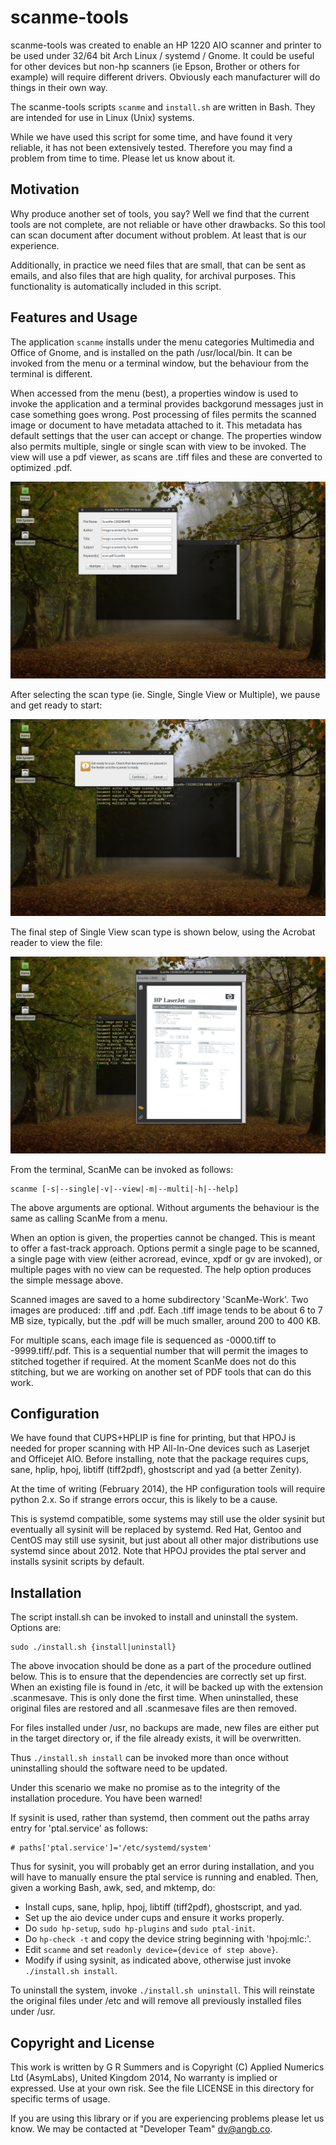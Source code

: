 scanme-tools  
=============

scanme-tools was created to enable an HP 1220 AIO scanner and printer to be used under 32/64 bit Arch Linux / systemd / Gnome.  It could be useful for other devices but non-hp scanners (ie Epson, Brother or others for example) will require different drivers.  Obviously each manufacturer will do things in their own way.  

The scanme-tools scripts `scanme` and `install.sh` are written in Bash.  They are intended for use in Linux (Unix) systems.  

While we have used this script for some time, and have found it very reliable, it has not been extensively tested.  Therefore you may find a problem from time to time.  Please let us know about it.  

Motivation
----------

Why produce another set of tools, you say?  Well we find that the current tools are not complete, are not reliable or have other drawbacks.  So this tool can scan document after document without problem.  At least that is our experience.

Additionally, in practice we need files that are small, that can be sent as emails, and also files that are high quality, for archival purposes. This functionality is automatically included in this script.  

Features and Usage
------------------

The application `scanme` installs under the menu categories Multimedia and Office of Gnome, and is installed on the path /usr/local/bin. It can be invoked from the menu or a terminal window, but the behaviour from the terminal is different.  

When accessed from the menu (best), a properties window is used to invoke the application and a terminal provides backgorund messages just in case something goes wrong.  Post processing of files permits the scanned image or document to have metadata attached to it.  This metadata has default settings that the user can accept or change.  The properties window also permits multiple, single or single scan with view to be invoked.  The view will use a pdf viewer, as scans are .tiff files and these are converted to optimized .pdf.  

![View of Properties Window](screenshots/scanme-screenshot_0.png)  

After selecting the scan type (ie. Single, Single View or Multiple), we pause and get ready to start:  

![View of Properties Window](screenshots/scanme-screenshot_1.png)  

The final step of Single View scan type is shown below, using the Acrobat reader to view the file:  

![View of Properties Window](screenshots/scanme-screenshot_2.png)  

From the terminal, ScanMe can be invoked as follows:  

    scanme [-s|--single|-v|--view|-m|--multi|-h|--help]  

The above arguments are optional.  Without arguments the behaviour is the same as calling ScanMe from a menu.  

When an option is given, the properties cannot be changed.  This is meant to offer a fast-track approach.  Options permit a single page to be scanned, a single page with view (either acroread, evince, xpdf or gv are invoked), or multiple pages with no view can be requested.  The help option produces the simple message above.  

Scanned images are saved to a home subdirectory 'ScanMe-Work'. Two images are produced: .tiff and .pdf.  Each .tiff image tends to be about 6 to 7 MB size, typically, but the .pdf will be much smaller, around 200 to 400 KB.  

For multiple scans, each image file is sequenced as -0000.tiff to -9999.tiff/.pdf.  This is a sequential number that will permit the images to stitched together if required.  At the moment ScanMe does not do this stitching, but we are working on another set of PDF tools that can do this work.  

Configuration
-------------

We have found that CUPS+HPLIP is fine for printing, but that HPOJ is needed for proper scanning with HP All-In-One devices such as Laserjet and Officejet AIO.  Before installing, note that the package requires cups, sane, hplip, hpoj, libtiff (tiff2pdf), ghostscript and yad (a better Zenity).  

At the time of writing (February 2014), the HP configuration tools will require python 2.x.  So if strange errors occur, this is likely to be a cause.  

This is systemd compatible, some systems may still use the older sysinit but eventually all sysinit will be replaced by systemd.  Red Hat, Gentoo and CentOS may still use sysinit, but just about all other major distributions use systemd since about 2012.  Note that HPOJ provides the ptal server and installs sysinit scripts by default.  
 
Installation
------------

The script install.sh can be invoked to install and uninstall the system.  Options are:  
  
    sudo ./install.sh {install|uninstall}  
  
The above invocation should be done as a part of the procedure outlined below.  This is to ensure that the dependencies are correctly set up first.  When an existing file is found in /etc, it will be backed up with the extension .scanmesave.  This is only done the first time.  When uninstalled, these original files are restored and all .scanmesave files are then removed.  

For files installed under /usr, no backups are made, new files are either put in the target directory or, if the file already exists, it will be overwritten.  

Thus `./install.sh install` can be invoked more than once without uninstalling should the software need to be updated.

Under this scenario we make no promise as to the integrity of the installation procedure.  You have been warned!

If sysinit is used, rather than systemd, then comment out the paths array entry for 'ptal.service' as follows:  
  
    # paths['ptal.service']='/etc/systemd/system'  
  
Thus for sysinit, you will probably get an error during installation, and you will have to manually ensure the ptal service is running and enabled.  Then, given a working Bash, awk, sed, and mktemp, do:  
  
- Install cups, sane, hplip, hpoj, libtiff (tiff2pdf), ghostscript, and yad.  
- Set up the aio device under cups and ensure it works properly.  
- Do `sudo hp-setup`, `sudo hp-plugins` and `sudo ptal-init`.  
- Do `hp-check -t` and copy the device string beginning with 'hpoj:mlc:'.  
- Edit `scanme` and set `readonly device={device of step above}`.  
- Modify if using sysinit, as indicated above, otherwise just invoke `./install.sh install`.  
  
To uninstall the system, invoke `./install.sh uninstall`.  This will reinstate the original files under /etc and will remove all previously installed files under /usr.

Copyright and License
---------------------
This work is written by G R Summers and is Copyright (C) Applied Numerics Ltd (AsymLabs), United Kingdom 2014, No warranty is implied or expressed.  Use at your own risk.  See the file LICENSE in this directory for specific terms of usage.  

If you are using this library or if you are experiencing problems please let us know.  We may be contacted at "Developer Team" <dv@angb.co>.
